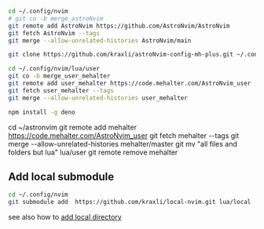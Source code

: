 
```zsh
cd ~/.config/nvim
# git co -b merge_astroNvim
git remote add AstroNvim https://github.com/AstroNvim/AstroNvim
git fetch AstroNvim --tags
git merge --allow-unrelated-histories AstroNvim/main
``` 

```bash
git clone https://github.com/kraxli/astroNvim-config-mh-plus.git ~/.config/astronvim/lua/user/
```

```zsh
cd ~/.config/nvim/lua/user
git co -b merge_user_mehalter
git remote add user_mehalter https://code.mehalter.com/AstroNvim_user
git fetch user_mehalter --tags
git merge --allow-unrelated-histories user_mehalter

npm install -g deno
```

  cd ~/astronvim
  git remote add mehalter https://code.mehalter.com/AstroNvim_user 
  git fetch mehalter --tags
  git merge --allow-unrelated-histories mehalter/master
  git mv "all files and folders but lua" lua/user
  git remote remove mehalter

## Add local submodule 

```zsh
cd ~/.config/nvim
git submodule add  https://github.com/kraxli/local-nvim.git lua/local
```

see also how to [add local directory](https://github.com/kraxli/home_dave)



